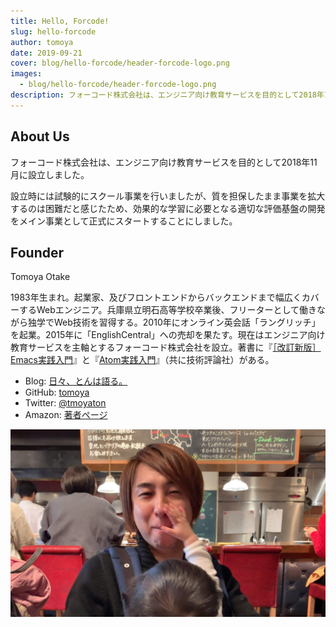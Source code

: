 ```yaml
---
title: Hello, Forcode!
slug: hello-forcode
author: tomoya
date: 2019-09-21
cover: blog/hello-forcode/header-forcode-logo.png
images:
  - blog/hello-forcode/header-forcode-logo.png
description: フォーコード株式会社は、エンジニア向け教育サービスを目的として2018年11月に設立しました。その後、効果的な学習に必要な評価基盤の開発をメイン事業として正式スタートしました。
---
```


## About Us

フォーコード株式会社は、エンジニア向け教育サービスを目的として2018年11月に設立しました。

設立時には試験的にスクール事業を行いましたが、質を担保したまま事業を拡大するのは困難だと感じたため、効果的な学習に必要となる適切な評価基盤の開発をメイン事業として正式にスタートすることにしました。

## Founder

Tomoya Otake

1983年生まれ。起業家、及びフロントエンドからバックエンドまで幅広くカバーするWebエンジニア。兵庫県立明石高等学校卒業後、フリーターとして働きながら独学でWeb技術を習得する。2010年にオンライン英会話「ラングリッチ」を起業。2015年に「EnglishCentral」への売却を果たす。現在はエンジニア向け教育サービスを主軸とするフォーコード株式会社を設立。著書に『[［改訂新版］Emacs実践入門](http://gihyo.jp/magazine/wdpress/plus/978-4-7741-9235-2)』と『[Atom実践入門](http://gihyo.jp/magazine/wdpress/plus/978-4-7741-8270-4)』（共に技術評論社）がある。

- Blog: [ 日々、とんは語る。](https://blog.tomoya.dev)
- GitHub: [tomoya](https://github.com/tomoya/)
- Twitter: [@tmoyaton](https://twitter.com/tomoyaton)
- Amazon: [著者ページ](https://www.amazon.co.jp/-/e/B007HB11FI)

![](./tomoya.jpg)
